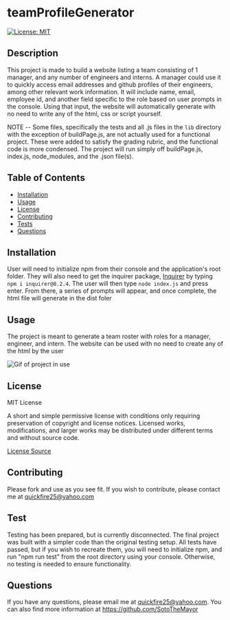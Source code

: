 # teamProfileGenerator

[![License: MIT](https://img.shields.io/badge/License-MIT-yellow.svg)](https://choosealicense.com/licenses/mit/)


## Description
This project is made to build a website listing a team consisting of 1 manager, and any number of engineers and interns.  A manager could use it to quickly access email addresses and github profiles of their engineers, among other relevant work information.  It will include name, email, employee id, and another field specific to the role based on user prompts in the console.  Using that input, the website will automatically generate with no need to write any of the html, css or script yourself.

NOTE -- Some files, specifically the tests and all .js files in the `lib` directory with the exception of buildPage.js, are not actually used for a functional project.  These were added to satisfy the grading rubric, and the functional code is more condensed.  The project will run simply off buildPage.js, index.js, node_modules, and the .json file(s).

## Table of Contents
* [Installation](#installation)
* [Usage](#usage)
* [License](#license)
* [Contributing](#contributing)
* [Tests](#tests)
* [Questions](#questions)


## Installation
User will need to initialize npm from their console and the application's root folder.  They will also need to get the inquirer package, [Inquirer](https://www.npmjs.com/package/inquirer/v/8.2.4) by typing `npm i inquirer@8.2.4`.  The user will then type `node index.js` and press enter.  From there, a series of prompts will appear, and once complete, the html file will generate in the dist foler


## Usage
The project is meant to generate a team roster with roles for a manager, engineer, and intern.  The website can be used with no need to create any of the html by the user

![Gif of project in use](./lib/teamProfileGeneratorGif.gif)

## License

MIT License

A short and simple permissive license with conditions only requiring preservation of copyright and license notices. 
Licensed works, modifications, and larger works may be distributed under different terms and without source code.

[License Source](https://choosealicense.com/licenses/)
    


## Contributing
Please fork and use as you see fit.  If you wish to contribute, please contact me at quickfire25@yahoo.com


## Test
Testing has been prepared, but is currently disconnected.  The final project was built with a simpler code than the original testing setup.  All tests have passed, but if you wish to recreate them, you will need to initialize npm, and run "npm run test" from the root directory using your console.  Otherwise, no testing is needed to ensure functionality.


## Questions
If you have any questions, please email me at quickfire25@yahoo.com.
You can also find more information at https://github.com/SotoTheMayor
